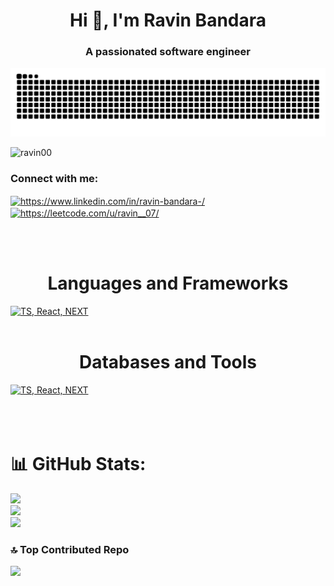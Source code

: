 <h1 align="center">Hi 👋, I'm Ravin Bandara</h1>
<h3 align="center">A passionated software engineer</h3>

<img src="https://raw.githubusercontent.com/ravin00/ravin00/output/snake.svg" alt="Snake animation" />

<p align="left"> <img src="https://komarev.com/ghpvc/?username=ravin00&label=Profile%20views&color=0e75b6&style=flat" alt="ravin00" /> </p>

<h3 align="left">Connect with me:</h3>
<p align="left">
<a href="https://linkedin.com/in/https://www.linkedin.com/in/ravin-bandara-/" target="blank"><img align="center" src="https://raw.githubusercontent.com/rahuldkjain/github-profile-readme-generator/master/src/images/icons/Social/linked-in-alt.svg" alt="https://www.linkedin.com/in/ravin-bandara-/" height="30" width="40" /></a>
<a href="https://www.leetcode.com/https://leetcode.com/u/ravin__07/" target="blank"><img align="center" src="https://raw.githubusercontent.com/rahuldkjain/github-profile-readme-generator/master/src/images/icons/Social/leet-code.svg" alt="https://leetcode.com/u/ravin__07/" height="30" width="40" /></a>
</p>

<br><br><h1 align="center">Languages and Frameworks</h1>[![TS, React, NEXT](https://skillicons.dev/icons?i=html,css,js,tailwind,bootstrap,materialui,sass,react,nextjs,angular,ts,go,c,cpp,java,python,fastapi,spring,php,kotlin,nodejs,expressjs)]()
<br><br><h1 align="center">Databases and Tools</h1>[![TS, React, NEXT](https://skillicons.dev/icons?i=mongodb,firebase,mysql,postgresql,git,github,terraform,kubernetes,docker,grafana)]()<br><br><br><br>


# 📊 GitHub Stats:
![](https://github-readme-stats.vercel.app/api?username=ravin00&theme=github_dark&hide_border=true&include_all_commits=false&count_private=false)<br/>
![](https://github-readme-streak-stats.herokuapp.com/?user=ravin00&theme=github_dark&hide_border=true)<br/>
![](https://github-readme-stats.vercel.app/api/top-langs/?username=ravin00&theme=github_dark&hide_border=true&include_all_commits=false&count_private=false&layout=compact)

### 🔝 Top Contributed Repo
![](https://github-contributor-stats.vercel.app/api?username=ravin00&limit=5&theme=dark&combine_all_yearly_contributions=true)


<!-- Proudly created with GPRM ( https://gprm.itsvg.in ) -->
